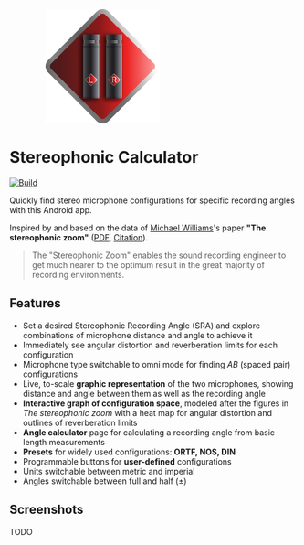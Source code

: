                 <img src="graphics/logo.svg" width="200" height="200"/>

# Stereophonic Calculator

[![Build](https://github.com/svetter/stereocalc/actions/workflows/build.yml/badge.svg)](https://github.com/svetter/stereocalc/actions/workflows/build.yml)

Quickly find stereo microphone configurations for specific recording angles with this Android app.

Inspired by and based on the data of [Michael Williams](http://www.williamsmmad.com/)'s paper **"The stereophonic zoom"** ([PDF](https://www.gracedesign.com/support/StereoZoom10.pdf), [Citation](https://api.semanticscholar.org/CorpusID:202598177)).

> The "Stereophonic Zoom" enables the sound recording engineer to get much nearer to the optimum result in the great majority of recording environments.

## Features

- Set a desired Stereophonic Recording Angle (SRA) and explore combinations of microphone distance and angle to achieve it
- Immediately see angular distortion and reverberation limits for each configuration
- Microphone type switchable to omni mode for finding _AB_ (spaced pair) configurations
- Live, to-scale **graphic representation** of the two microphones, showing distance and angle between them as well as the recording angle
- **Interactive graph of configuration space**, modeled after the figures in _The stereophonic zoom_ with a heat map for angular distortion and outlines of reverberation limits
- **Angle calculator** page for calculating a recording angle from basic length measurements
- **Presets** for widely used configurations: **ORTF, NOS, DIN**
- Programmable buttons for **user-defined** configurations
- Units switchable between metric and imperial
- Angles switchable between full and half (±)

## Screenshots

TODO
